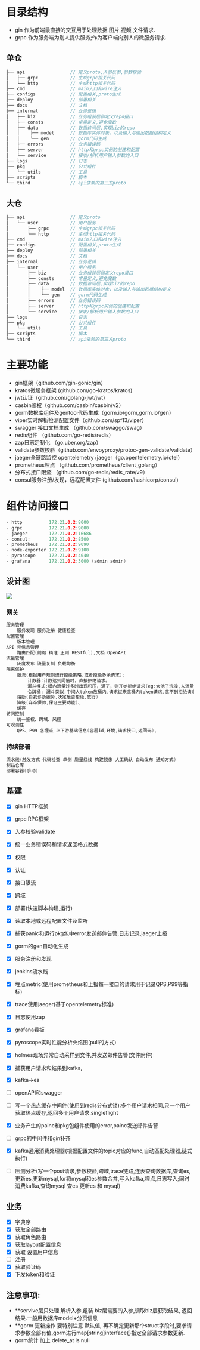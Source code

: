 # 目录结构
- gin 作为前端最直接的交互用于处理数据,图片,视频,文件请求.
- grpc 作为服务端为别人提供服务;作为客户端向别人的微服务请求.

## 单仓
``` go
├── api                 // 定义proto,入参反参,参数校验
│   ├── grpc            // 生成grpc相关代码
│   └── http            // 生成http相关代码
├── cmd                 // main入口和wire注入
├── configs             // 配置相关,proto生成
├── deploy              // 部署相关
├── docs                // 文档
├── internal            // 业务逻辑
│   ├── biz             // 业务组装层和定义repo接口
│   ├── consts          // 常量定义,避免魔数
│   ├── data            // 数据访问层,实现biz的repo
│   │    ├── model      // 数据库实体对象，以及输入与输出数据结构定义
│   │    └── gen        // gorm代码生成
│   ├── errors          // 业务错误码
│   ├── server          // http和grpc实例的创建和配置
│   └── service         // 接收/解析用户输入参数的入口
├── logs                // 日志
├── pkg                 // 公共组件
│   └── utils           // 工具
├── scripts             // 脚本
└── third               // api依赖的第三方proto
```
## 大仓
``` go
├── api                 // 定义proto
│   └── user            // 用户服务
│       ├── grpc        // 生成grpc相关代码
│       └── http        // 生成http相关代码
├── cmd                 // main入口和wire注入
├── configs             // 配置相关,proto生成
├── deploy              // 部署相关
├── docs                // 文档
├── internal            // 业务逻辑
│   └── user            // 用户服务
│       ├── biz         // 业务组装层和定义repo接口
│       ├── consts      // 常量定义,避免魔数
│       ├── data        // 数据访问层,实现biz的repo
│       │    ├── model  // 数据库实体对象，以及输入与输出数据结构定义
│       │    └── gen    // gorm代码生成
│       ├── errors      // 业务错误码
│       ├── server      // http和grpc实例的创建和配置
│       └── service     // 接收/解析用户输入参数的入口
├── logs                // 日志
├── pkg                 // 公共组件
│   └── utils           // 工具
├── scripts             // 脚本
└── third               // api依赖的第三方proto
```

# 主要功能
- gin框架（github.com/gin-gonic/gin）
- kratos微服务框架 (github.com/go-kratos/kratos)
- jwt认证（github.com/golang-jwt/jwt）
- casbin鉴权（github.com/casbin/casbin/v2）
- gorm数据库组件及gentool代码生成（gorm.io/gorm,gorm.io/gen）
- viper实时解析检测配置文件（github.com/spf13/viper）
- swagger 接口文档生成 （github.com/swaggo/swag）
- redis组件 （github.com/go-redis/redis）
- zap日志定制化 （go.uber.org/zap）
- validate参数校验（github.com/envoyproxy/protoc-gen-validate/validate）
- jaeger全链路监控 opentelemetry+jaeger（go.opentelemetry.io/otel）
- prometheus埋点 （github.com/prometheus/client_golang）
- 分布式接口限流 （github.com/go-redis/redis_rate/v9）
- consul服务注册/发现，远程配置文件 (github.com/hashicorp/consul)

# 组件访问接口
``` go
- http          172.21.0.2:8000
- grpc          172.21.0.2:9000
- jaeger        172.21.0.2:16686
- consul:       172.21.0.2:8500
- prometheus    172.21.0.2:9090
- node-exporter 172.21.0.2:9100
- pyroscope     172.21.0.2:4040
- grafana       172.21.0.2:3000 (admin admin)
```
## 设计图
![](https://github.com/xiaohubai/go-grpc-layout/blob/master/docs/user-req-resp.png)
### 网关
``` go
服务管理
    服务发现 服务注册 健康检查
配置管理
    版本管理
API 元信息管理
    路由匹配(前缀 精准 正则 RESTful),文档 OpenAPI
流量管理
    灰度发布 流量复制 负载均衡
隔离保护
    限流(根据用户规则进行拒绝策略,或者拒绝多余请求):
        计数器:计数达到阈值时，直接拒绝请求。
        漏斗模式:桶内流量过多时出现积压，满了，则开始拒绝请求(eg:大池子洗澡,人流量多了,不让进澡堂)
        令牌桶: 漏斗类似,中间人token放桶内,请求过来拿桶内token请求,拿不到拒绝请求(eg:独立房间洗澡,一个人一把钥匙,没有钥匙了,不让进澡堂)
    熔断(自我诊断服务,决定是否拒绝,放行)
    降级(弃卒保帅,保证主要功能)、
    缓存
访问控制
    统一鉴权、跨域、风控
可观测性
    QPS、P99 各埋点 上下游基础信息(容器id,环境,请求接口,返回码),
```
### 持续部署
```go
流水线(触发方式 代码检查 单侧 质量红线 构建镜像 人工确认 自动发布 通知方式)
制品仓库
部署容器(手动)

```

## 基建
- [x] gin HTTP框架
- [x] grpc RPC框架
- [x] 入参校验validate
- [x] 统一业务错误码和请求返回格式数据
- [x] 权限
- [x] 认证
- [x] 接口限流
- [x] 跨域
- [x] 部署(快速脚本构建,运行)
- [x] 读取本地或远程配置文件及监听
- [x] 捕获panic和运行pkg包中error发送邮件告警,日志记录,jaeger上报
- [x] gorm的gen自动化生成
- [x] 服务注册和发现
- [x] jenkins流水线
- [x] 埋点metric(使用prometheus和上报每一接口的请求用于记录QPS,P99等指标)
- [x] trace使用jaeger(基于opentelemetry标准)
- [x] 日志使用zap
- [x] grafana看板
- [x] pyroscope实时性能分析火焰图(pull的方式)
- [x] holmes现场异常自动采样到文件,并发送邮件告警(文件附件)
- [x] 捕获用户请求和结果到kafka,
- [x] kafka->es
- [ ] openAPI和swagger
- [ ] 写一个热点缓存中间件(使用到redis分布式锁):多个用户请求相同,只一个用户获取热点缓存,返回多个用户请求.singleflight
- [x] 业务产生的painc和pkg包组件使用的error,painc发送邮件告警
- [ ] grpc的中间件和gin补齐
- [x] kafka通用消费处理器(根据配置文件的topic对应的func,自动匹配处理器,链式执行)
- [ ] 压测分析(写一个post请求,参数校验,跨域,trace链路,连表查询数据库,查询es,更新es,更新mysql,for将mysql和es参数合并,写入kafka,埋点,日志写入;同时消费kafka,查询mysql 查es 更新es 和 mysql)


## 业务
- [x] 字典序
- [x] 获取全部路由
- [x] 获取角色路由
- [x] 获取layout配置信息
- [x] 获取 设置用户信息
- [ ] 注册
- [x] 获取验证码
- [x] 下发token和验证

## 注意事项:
- **servive层只处理 解析入参,组装 biz层需要的入参,调取biz层获取结果, 返回结果.一般用数据库model+分页信息
- **gorm 更新操作 要特别注意 默认值, 再不确定更新那个struct字段时,要求请求参数全部有值,gorm进行map[string]interface{}指定全部请求参数更新.
- gorm统计 加上 delete_at  is null